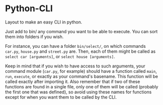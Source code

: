 # Python-CLI
Layout to make an easy CLI in python.

Just add to bin/ any command you want to be able to execute. You can sort them into folders if you wish.

For instance, you can have a folder `bin/select/`, on which commands `car.py`, `house.py` and `street.py` are. Then, each of them might be called as `select car [arguments]`, or `select house [arguments]`.

Keep in mind that if you wish to have access to such arguments, your command module (`car.py`, for example) should have a function called `main`, `run`, `execute`, or exactly as your command's basename. This function will be called exactly after importing it. Also remember that if two of these functions are found in a single file, only one of them will be called (probably the first one that was defined), so avoid using these names for functions except for when you want them to be called by the CLI.
